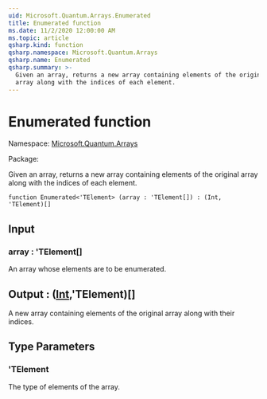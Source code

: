 ```yaml
---
uid: Microsoft.Quantum.Arrays.Enumerated
title: Enumerated function
ms.date: 11/2/2020 12:00:00 AM
ms.topic: article
qsharp.kind: function
qsharp.namespace: Microsoft.Quantum.Arrays
qsharp.name: Enumerated
qsharp.summary: >-
  Given an array, returns a new array containing elements of the original
  array along with the indices of each element.
---
```


# Enumerated function

Namespace: [Microsoft.Quantum.Arrays](xref:Microsoft.Quantum.Arrays)

Package: [](https://nuget.org/packages/)


Given an array, returns a new array containing elements of the originalarray along with the indices of each element.

```qsharp
function Enumerated<'TElement> (array : 'TElement[]) : (Int, 'TElement)[]
```


## Input

### array : 'TElement[]

An array whose elements are to be enumerated.



## Output : ([Int](xref:microsoft.quantum.lang-ref.int),'TElement)[]

A new array containing elements of the original array along with theirindices.

## Type Parameters

### 'TElement

The type of elements of the array.